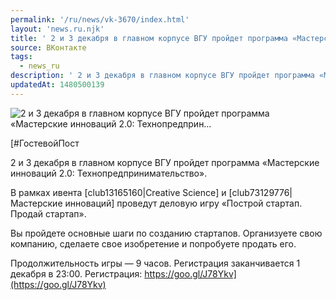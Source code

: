 ```yaml
---
permalink: '/ru/news/vk-3670/index.html'
layout: 'news.ru.njk'
title: ' 2 и 3 декабря в главном корпусе ВГУ пройдет программа «Мастерские инноваций 2.0: Технопредприн…'
source: ВКонтакте
tags:
  - news_ru
description: ' 2 и 3 декабря в главном корпусе ВГУ пройдет программа «Мастерские инноваций 2.0: Технопредприн…'
updatedAt: 1480500139
---
```

![ 2 и 3 декабря в главном корпусе ВГУ пройдет программа «Мастерские инноваций 2.0: Технопредприн…](https://sun9-71.userapi.com/c636330/v636330501/56503/7LdSpZldPg4.jpg)

[#ГостевойПост

2 и 3 декабря в главном корпусе ВГУ пройдет программа «Мастерские инноваций 2.0: Технопредпринимательство». 

В рамках ивента [club13165160|Creative Science] и [club73129776|Мастерские инноваций] проведут деловую игру «Построй стартап. Продай стартап». 

Вы пройдете основные шаги по созданию стартапов. Организуете свою компанию, сделаете свое изобретение и попробуете продать его. 

Продолжительность игры — 9 часов. Регистрация заканчивается 1 декабря в 23:00. 
Регистрация: https://goo.gl/J78Ykv](https://goo.gl/J78Ykv)
